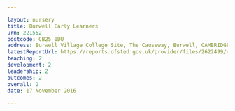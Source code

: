 ```yaml
---

layout: nursery
title: Burwell Early Learners
urn: 221552
postcode: CB25 0DU
address: Burwell Village College Site, The Causeway, Burwell, CAMBRIDGE, CB25 0DU
latestReportUrl: https://reports.ofsted.gov.uk/provider/files/2622499/urn/221552.pdf
teaching: 2
development: 2
leadership: 2
outcomes: 2
overall: 2
date: 17 November 2016

---
```

